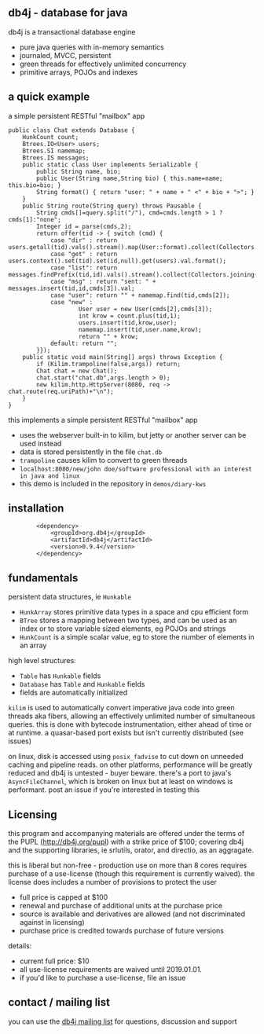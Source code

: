 ## db4j - database for java

db4j is a transactional database engine
- pure java queries with in-memory semantics
- journaled, MVCC, persistent
- green threads for effectively unlimited concurrency
- primitive arrays, POJOs and indexes

## a quick example

a simple persistent RESTful "mailbox" app

```
public class Chat extends Database {
    HunkCount count;
    Btrees.IO<User> users;
    Btrees.SI namemap;
    Btrees.IS messages;
    public static class User implements Serializable {
        public String name, bio;
        public User(String name,String bio) { this.name=name; this.bio=bio; }
        String format() { return "user: " + name + " <" + bio + ">"; }
    }    
    public String route(String query) throws Pausable {
        String cmds[]=query.split("/"), cmd=cmds.length > 1 ? cmds[1]:"none";
        Integer id = parse(cmds,2);
        return offer(tid -> { switch (cmd) {
            case "dir" : return users.getall(tid).vals().stream().map(User::format).collect(Collectors.joining("\n"));
            case "get" : return users.context().set(tid).set(id,null).get(users).val.format();
            case "list": return messages.findPrefix(tid,id).vals().stream().collect(Collectors.joining("\n"));
            case "msg" : return "sent: " + messages.insert(tid,id,cmds[3]).val;
            case "user": return "" + namemap.find(tid,cmds[2]);
            case "new" : 
                    User user = new User(cmds[2],cmds[3]);
                    int krow = count.plus(tid,1);
                    users.insert(tid,krow,user);
                    namemap.insert(tid,user.name,krow);
                    return "" + krow;
            default: return "";
        }});
    public static void main(String[] args) throws Exception {
        if (Kilim.trampoline(false,args)) return;
        Chat chat = new Chat();
        chat.start("chat.db",args.length > 0);
        new kilim.http.HttpServer(8080, req -> chat.route(req.uriPath)+"\n");
    }
}

```

this implements a simple persistent RESTful "mailbox" app
- uses the webserver built-in to kilim, but jetty or another server can be used instead
- data is stored persistently in the file `chat.db`
- `trampoline` causes kilim to convert to green threads
- `localhost:8080/new/john doe/software professional with an interest in java and linux`
- this demo is included in the repository in `demos/diary-kws`


## installation

```
        <dependency>
            <groupId>org.db4j</groupId>
            <artifactId>db4j</artifactId>
            <version>0.9.4</version>
        </dependency>
```

## fundamentals

persistent data structures, ie `Hunkable`
- `HunkArray` stores primitive data types in a space and cpu efficient form
- `BTree` stores a mapping between two types, and can be used as an index or to store variable sized elements, eg POJOs and strings
- `HunkCount` is a simple scalar value, eg to store the number of elements in an array


high level structures:
- `Table` has `Hunkable` fields
- `Database` has `Table` and `Hunkable` fields
- fields are automatically initialized

`kilim` is used to automatically convert imperative java code into green threads aka fibers, 
allowing an effectively unlimited number of simultaneous queries.
this is done with bytecode instrumentation, either ahead of time or at runtime.
a quasar-based port exists but isn't currently distributed (see issues)

on linux, disk is accessed using `posix_fadvise` to cut down on unneeded caching and pipeline reads. 
on other platforms, performance will be greatly reduced and db4j is untested - buyer beware.
there's a port to java's `AsyncFileChannel`, which is broken on linux but at least on windows is performant.
post an issue if you're interested in testing this



## Licensing


this program and accompanying materials are offered under the terms of the
PUPL (http://db4j.org/pupl) with a strike price of $100;
covering db4j and the supporting libraries, ie srlutils, orator, and directio, as an aggragate.

this is liberal but non-free - production use on more than 8 cores requires purchase of a use-license
(though this requirement is currently waived).
the license does includes a number of provisions to protect the user
- full price is capped at $100
- renewal and purchase of additional units at the purchase price
- source is available and derivatives are allowed (and not discriminated against in licensing)
- purchase price is credited towards purchase of future versions

details:
- current full price: $10
- all use-license requirements are waived until 2019.01.01.
- if you'd like to purchase a use-license, file an issue



## contact / mailing list

you can use the [db4j mailing list](https://groups.google.com/forum/#!forum/db4j) for questions, discussion and support

